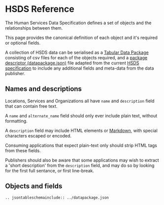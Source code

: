 HSDS Reference
==============

The Human Services Data Specification defines a set of objects and the relationships between them.

This page provides the canonical definition of each object and it's required or optional fields.

A collection of HSDS data can be serialised as a [Tabular Data Package](http://specs.frictionlessdata.io/tabular-data-package/) consisting of csv files for each of the objects required, and a [package descriptor (datapackage.json)](http://specs.frictionlessdata.io/tabular-data-package/#specification) file adapted from the current [HSDS specification](https://github.com/openreferral/specification/blob/master/datapackage.json) to include any additional fields and meta-data from the data publisher.

## Names and descriptions

Locations, Services and Organizations all have ```name``` and ```description``` field that can contain free text. 

A ```name``` and ```alternate_name``` field should only ever include plain text, without formatting.

A ```description``` field may include HTML elements or [Markdown](https://en.wikipedia.org/wiki/Markdown), with special characters escaped or encoded. 

Consuming applications that expect plain-text only should strip HTML tags  from these fields. 

Publishers should also be aware that some applications may wish to extract a 'short description' from the ```description``` field, and may do so by looking for the first full sentance, or first line-break. 

## Objects and fields


```eval_rst
.. jsontableschemainclude:: ../datapackage.json
```
 